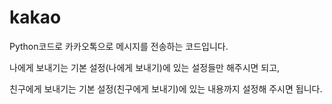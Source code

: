 # kakao

Python코드로 카카오톡으로 메시지를 전송하는 코드입니다.

나에게 보내기는 기본 설정(나에게 보내기)에 있는 설정들만 해주시면 되고,

친구에게 보내기는 기본 설정(친구에게 보내기)에 있는 내용까지 설정해 주시면 됩니다.
